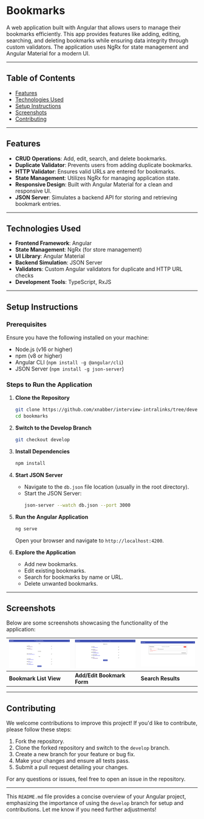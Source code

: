 # Bookmarks

A web application built with Angular that allows users to manage their bookmarks efficiently. This app provides features like adding, editing, searching, and deleting bookmarks while ensuring data integrity through custom validators. The application uses NgRx for state management and Angular Material for a modern UI.

---

## Table of Contents

- [Features](#features)
- [Technologies Used](#technologies-used)
- [Setup Instructions](#setup-instructions)
- [Screenshots](#screenshots)
- [Contributing](#contributing)

---

## Features

- **CRUD Operations**: Add, edit, search, and delete bookmarks.
- **Duplicate Validator**: Prevents users from adding duplicate bookmarks.
- **HTTP Validator**: Ensures valid URLs are entered for bookmarks.
- **State Management**: Utilizes NgRx for managing application state.
- **Responsive Design**: Built with Angular Material for a clean and responsive UI.
- **JSON Server**: Simulates a backend API for storing and retrieving bookmark entries.

---

## Technologies Used

- **Frontend Framework**: Angular
- **State Management**: NgRx (for store management)
- **UI Library**: Angular Material
- **Backend Simulation**: JSON Server
- **Validators**: Custom Angular validators for duplicate and HTTP URL checks
- **Development Tools**: TypeScript, RxJS

---

## Setup Instructions

### Prerequisites

Ensure you have the following installed on your machine:

- Node.js (v16 or higher)
- npm (v8 or higher)
- Angular CLI (`npm install -g @angular/cli`)
- JSON Server (`npm install -g json-server`)

### Steps to Run the Application

1. **Clone the Repository**
   ```bash
   git clone https://github.com/xnabber/interview-intralinks/tree/develop
   cd bookmarks
   ```

2. **Switch to the Develop Branch**
   ```bash
   git checkout develop
   ```

3. **Install Dependencies**
   ```bash
   npm install
   ```

4. **Start JSON Server**
   - Navigate to the `db.json` file location (usually in the root directory).
   - Start the JSON Server:
     ```bash
     json-server --watch db.json --port 3000
     ```

5. **Run the Angular Application**
   ```bash
   ng serve
   ```
   Open your browser and navigate to `http://localhost:4200`.

6. **Explore the Application**
   - Add new bookmarks.
   - Edit existing bookmarks.
   - Search for bookmarks by name or URL.
   - Delete unwanted bookmarks.

---

## Screenshots

Below are some screenshots showcasing the functionality of the application:

| ![Photo 1](https://github.com/xnabber/interview-intralinks/blob/develop/Bookmarker/photos/photo1.png) | ![Photo 2](https://github.com/xnabber/interview-intralinks/blob/develop/Bookmarker/photos/photo2.png) | ![Photo 3](https://github.com/xnabber/interview-intralinks/blob/develop/Bookmarker/photos/photo3.png) |
|-------------------------------|-------------------------------|-------------------------------|
| **Bookmark List View**         | **Add/Edit Bookmark Form**    | **Search Results**            |

---

## Contributing

We welcome contributions to improve this project! If you'd like to contribute, please follow these steps:

1. Fork the repository.
2. Clone the forked repository and switch to the `develop` branch.
3. Create a new branch for your feature or bug fix.
4. Make your changes and ensure all tests pass.
5. Submit a pull request detailing your changes.

For any questions or issues, feel free to open an issue in the repository.

---

This `README.md` file provides a concise overview of your Angular project, emphasizing the importance of using the `develop` branch for setup and contributions. Let me know if you need further adjustments!
